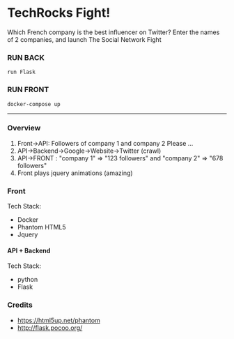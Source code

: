 
# TechRocks Fight!

Which French company is the best influencer on Twitter?
Enter the names of 2 companies, and launch The Social Network Fight

### RUN BACK
```
run Flask
```

### RUN FRONT
```
docker-compose up
```

----------
### Overview


1. Front->API: Followers of company 1 and company 2 Please ...
2. API->Backend->Google->Website->Twitter (crawl)
3. API->FRONT : "company 1" => "123 followers" and "company 2" => "678 followers"
4. Front plays jquery animations (amazing)

### Front

Tech Stack: 
- Docker
- Phantom HTML5 
- Jquery

#### API + Backend

Tech Stack: 
- python
- Flask

### Credits
- https://html5up.net/phantom
- http://flask.pocoo.org/
